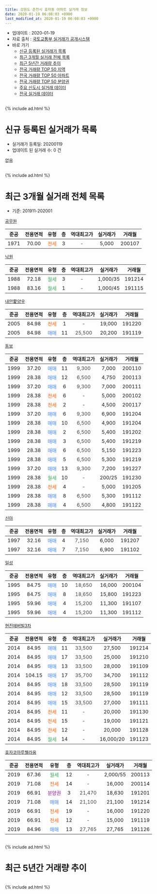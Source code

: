 ```yaml
---
title: 강원도 춘천시 효자동 아파트 실거래 정보
date: 2020-01-19 06:08:03 +0900
last_modified_at: 2020-01-19 06:08:03 +0900
---
```


* 업데이트 : 2020-01-19
* 자료 출처 : [국토교통부 실거래가 공개시스템](http://rt.molit.go.kr)
* 바로 가기
    * [신규 등록된 실거래가 목록](#신규-등록된-실거래가-목록)
    * [최근 3개월 실거래 전체 목록](#최근-3개월-실거래-전체-목록)
    * [최근 5년간 거래량 추이](#최근-5년간-거래량-추이)
    * [전국 거래량 TOP 50 지역](https://apt-info.github.io/apt-trade-info/최근-3개월-전국에서-가장-거래가-많이-발생한-지역)
    * [전국 거래량 TOP 50 아파트](https://apt-info.github.io/apt-trade-info/최근-3개월-전국에서-가장-거래가-많이-발생한-아파트)
    * [전국 거래량 TOP 50 분양권](https://apt-info.github.io/apt-trade-info/최근-3개월-전국에서-가장-거래가-많이-발생한-분양권)
    * [주요 신도시 실거래 데이터](https://apt-info.github.io/apt-trade-info/주요-신도시)
    * [전국 실거래 데이터](https://apt-info.github.io/apt-trade-info/전국)
<br>
{% include ad.html %}
<br>

# 신규 등록된 실거래가 목록
* 실거래가 등록일: 20200119
* 업데이트 된 실거래 수: 0 건

없음

<br>
{% include ad.html %}
<br>

# 최근 3개월 실거래 전체 목록
* 기준: 201911-202001


[공무원](https://search.naver.com/search.naver?query=%EA%B0%95%EC%9B%90%EB%8F%84+%EC%B6%98%EC%B2%9C%EC%8B%9C+%ED%9A%A8%EC%9E%90%EB%8F%99+%EA%B3%B5%EB%AC%B4%EC%9B%90)

|준공|전용면적|유형|층|역대최고가|실거래가|거래월|
|:---:|:---:|:---:|:---:|:---:|:---:|:---:|
|1971|70.00|<span style="color:#ff5a00">전세</span>|3|<span style="color:#444444">-</span>|5,000|200107|

[낙원](https://search.naver.com/search.naver?query=%EA%B0%95%EC%9B%90%EB%8F%84+%EC%B6%98%EC%B2%9C%EC%8B%9C+%ED%9A%A8%EC%9E%90%EB%8F%99+%EB%82%99%EC%9B%90)

|준공|전용면적|유형|층|역대최고가|실거래가|거래월|
|:---:|:---:|:---:|:---:|:---:|:---:|:---:|
|1988|72.18|<span style="color:#34a853">월세</span>|3|<span style="color:#444444">-</span>|1,000/35|191214|
|1988|83.16|<span style="color:#34a853">월세</span>|1|<span style="color:#444444">-</span>|1,000/45|191115|

[내안愛양우](https://search.naver.com/search.naver?query=%EA%B0%95%EC%9B%90%EB%8F%84+%EC%B6%98%EC%B2%9C%EC%8B%9C+%ED%9A%A8%EC%9E%90%EB%8F%99+%EB%82%B4%EC%95%88%E6%84%9B%EC%96%91%EC%9A%B0)

|준공|전용면적|유형|층|역대최고가|실거래가|거래월|
|:---:|:---:|:---:|:---:|:---:|:---:|:---:|
|2005|84.98|<span style="color:#ff5a00">전세</span>|1|<span style="color:#444444">-</span>|19,000|191220|
|2005|84.98|<span style="color:#4285f3">매매</span>|11|<span style="color:#444444">25,500</span>|20,200|191119|

[동보](https://search.naver.com/search.naver?query=%EA%B0%95%EC%9B%90%EB%8F%84+%EC%B6%98%EC%B2%9C%EC%8B%9C+%ED%9A%A8%EC%9E%90%EB%8F%99+%EB%8F%99%EB%B3%B4)

|준공|전용면적|유형|층|역대최고가|실거래가|거래월|
|:---:|:---:|:---:|:---:|:---:|:---:|:---:|
|1999|37.20|<span style="color:#4285f3">매매</span>|11|<span style="color:#444444">9,300</span>|7,000|200110|
|1999|28.38|<span style="color:#4285f3">매매</span>|12|<span style="color:#444444">6,500</span>|4,750|200113|
|1999|37.20|<span style="color:#4285f3">매매</span>|6|<span style="color:#444444">9,300</span>|7,000|200111|
|1999|28.38|<span style="color:#ff5a00">전세</span>|6|<span style="color:#444444">-</span>|5,000|200102|
|1999|28.38|<span style="color:#ff5a00">전세</span>|2|<span style="color:#444444">-</span>|4,500|200117|
|1999|37.20|<span style="color:#4285f3">매매</span>|6|<span style="color:#444444">9,300</span>|6,900|191204|
|1999|28.38|<span style="color:#4285f3">매매</span>|10|<span style="color:#444444">6,500</span>|4,900|191204|
|1999|28.38|<span style="color:#4285f3">매매</span>|2|<span style="color:#444444">6,500</span>|5,400|191202|
|1999|28.38|<span style="color:#4285f3">매매</span>|3|<span style="color:#444444">6,500</span>|5,400|191219|
|1999|28.38|<span style="color:#4285f3">매매</span>|6|<span style="color:#444444">6,500</span>|5,150|191223|
|1999|28.38|<span style="color:#4285f3">매매</span>|5|<span style="color:#444444">6,500</span>|5,300|191219|
|1999|37.20|<span style="color:#4285f3">매매</span>|13|<span style="color:#444444">9,300</span>|7,200|191227|
|1999|28.38|<span style="color:#34a853">월세</span>|10|<span style="color:#444444">-</span>|200/25|191230|
|1999|28.38|<span style="color:#ff5a00">전세</span>|4|<span style="color:#444444">-</span>|5,000|191205|
|1999|28.38|<span style="color:#4285f3">매매</span>|8|<span style="color:#444444">6,500</span>|5,300|191112|
|1999|28.38|<span style="color:#4285f3">매매</span>|4|<span style="color:#444444">6,500</span>|4,800|191122|

[신아](https://search.naver.com/search.naver?query=%EA%B0%95%EC%9B%90%EB%8F%84+%EC%B6%98%EC%B2%9C%EC%8B%9C+%ED%9A%A8%EC%9E%90%EB%8F%99+%EC%8B%A0%EC%95%84)

|준공|전용면적|유형|층|역대최고가|실거래가|거래월|
|:---:|:---:|:---:|:---:|:---:|:---:|:---:|
|1997|32.16|<span style="color:#4285f3">매매</span>|4|<span style="color:#444444">7,150</span>|6,000|191207|
|1997|32.16|<span style="color:#4285f3">매매</span>|7|<span style="color:#444444">7,150</span>|6,900|191102|

[일성](https://search.naver.com/search.naver?query=%EA%B0%95%EC%9B%90%EB%8F%84+%EC%B6%98%EC%B2%9C%EC%8B%9C+%ED%9A%A8%EC%9E%90%EB%8F%99+%EC%9D%BC%EC%84%B1)

|준공|전용면적|유형|층|역대최고가|실거래가|거래월|
|:---:|:---:|:---:|:---:|:---:|:---:|:---:|
|1995|84.75|<span style="color:#4285f3">매매</span>|10|<span style="color:#444444">18,650</span>|16,000|200104|
|1995|84.75|<span style="color:#4285f3">매매</span>|8|<span style="color:#444444">18,650</span>|15,800|191223|
|1995|59.96|<span style="color:#4285f3">매매</span>|4|<span style="color:#444444">15,200</span>|11,300|191107|
|1995|59.96|<span style="color:#4285f3">매매</span>|4|<span style="color:#444444">15,200</span>|11,300|191112|

[현진에버빌3차](https://search.naver.com/search.naver?query=%EA%B0%95%EC%9B%90%EB%8F%84+%EC%B6%98%EC%B2%9C%EC%8B%9C+%ED%9A%A8%EC%9E%90%EB%8F%99+%ED%98%84%EC%A7%84%EC%97%90%EB%B2%84%EB%B9%8C3%EC%B0%A8)

|준공|전용면적|유형|층|역대최고가|실거래가|거래월|
|:---:|:---:|:---:|:---:|:---:|:---:|:---:|
|2014|84.95|<span style="color:#4285f3">매매</span>|11|<span style="color:#444444">33,500</span>|27,500|191214|
|2014|84.95|<span style="color:#4285f3">매매</span>|17|<span style="color:#444444">33,500</span>|25,000|191210|
|2014|84.95|<span style="color:#4285f3">매매</span>|13|<span style="color:#444444">33,500</span>|28,000|191109|
|2014|104.15|<span style="color:#4285f3">매매</span>|17|<span style="color:#444444">35,700</span>|34,700|191112|
|2014|84.95|<span style="color:#4285f3">매매</span>|18|<span style="color:#444444">33,500</span>|28,500|191119|
|2014|84.95|<span style="color:#4285f3">매매</span>|12|<span style="color:#444444">33,500</span>|28,500|191119|
|2014|84.95|<span style="color:#4285f3">매매</span>|15|<span style="color:#444444">33,500</span>|27,000|191111|
|2014|84.95|<span style="color:#ff5a00">전세</span>|11|<span style="color:#444444">-</span>|20,000|191130|
|2014|84.95|<span style="color:#ff5a00">전세</span>|15|<span style="color:#444444">-</span>|19,000|191121|
|2014|84.95|<span style="color:#ff5a00">전세</span>|12|<span style="color:#444444">-</span>|20,000|191128|
|2014|84.95|<span style="color:#34a853">월세</span>|14|<span style="color:#444444">-</span>|16,000/20|191123|

[효자코아루웰라움](https://search.naver.com/search.naver?query=%EA%B0%95%EC%9B%90%EB%8F%84+%EC%B6%98%EC%B2%9C%EC%8B%9C+%ED%9A%A8%EC%9E%90%EB%8F%99+%ED%9A%A8%EC%9E%90%EC%BD%94%EC%95%84%EB%A3%A8%EC%9B%B0%EB%9D%BC%EC%9B%80)

|준공|전용면적|유형|층|역대최고가|실거래가|거래월|
|:---:|:---:|:---:|:---:|:---:|:---:|:---:|
|2019|67.36|<span style="color:#34a853">월세</span>|12|<span style="color:#444444">-</span>|2,000/55|200113|
|2019|71.08|<span style="color:#ff5a00">전세</span>|14|<span style="color:#444444">-</span>|16,000|200114|
|2019|66.91|<span style="color:#9C11A5">분양권</span>|3|<span style="color:#444444">21,470</span>|18,630|191201|
|2019|71.08|<span style="color:#4285f3">매매</span>|14|<span style="color:#444444">21,100</span>|21,100|191214|
|2019|66.91|<span style="color:#ff5a00">전세</span>|19|<span style="color:#444444">-</span>|16,000|191220|
|2019|66.91|<span style="color:#ff5a00">전세</span>|12|<span style="color:#444444">-</span>|15,000|191119|
|2019|84.96|<span style="color:#4285f3">매매</span>|13|<span style="color:#444444">27,765</span>|27,765|191126|


<br>
{% include ad.html %}
<br>

# 최근 5년간 거래량 추이


<div style="width:100%;">
    <canvas id="deal_progress" height="200"></canvas>
</div>

<script>
new Chart(document.getElementById("deal_progress"), {
    type: 'line',
    data: {
        labels: ['201501','201502','201503','201504','201505','201506','201507','201508','201509','201510','201511','201512','201601','201602','201603','201604','201605','201606','201607','201608','201609','201610','201611','201612','201701','201702','201703','201704','201705','201706','201707','201708','201709','201710','201711','201712','201801','201802','201803','201804','201805','201806','201807','201808','201809','201810','201811','201812','201901','201902','201903','201904','201905','201906','201907','201908','201909','201910','201911','201912','202001'],
        datasets: [{
            label: '매매',
            pointRadius: 1,
            data: [26, 14, 22, 22, 19, 18, 12, 16, 12, 25, 21, 17, 21, 12, 14, 18, 8, 18, 13, 24, 19, 9, 14, 21, 18, 16, 15, 12, 14, 10, 7, 9, 7, 11, 12, 7, 14, 14, 16, 9, 5, 6, 8, 4, 6, 11, 4, 12, 9, 8, 4, 7, 8, 7, 10, 6, 4, 8, 12, 13, 4],
            borderColor: "rgba(255, 201, 14, 1)",
            backgroundColor: "rgba(255, 201, 14, 0.5)",
            fill: false,
            lineTension: 0
        },{
            label: '전월세',
            pointRadius: 1,
            data: [16, 9, 7, 5, 2, 7, 7, 6, 4, 5, 6, 5, 8, 6, 5, 6, 6, 3, 3, 9, 12, 10, 9, 5, 13, 17, 3, 6, 10, 7, 7, 6, 3, 4, 6, 9, 9, 8, 7, 3, 5, 5, 6, 2, 10, 10, 12, 8, 9, 12, 7, 2, 6, 10, 7, 8, 7, 13, 6, 5, 5],
            borderColor: "rgba(0, 141, 185, 1)",
            backgroundColor: "rgba(0, 141, 185, 0.5)",
            fill: false,
            lineTension: 0
        }
        ]
    },
    options: {
        responsive: true,
        title: {
            display: false
        },
        tooltips: {
            mode: 'index',
            intersect: false
        },
        hover: {
            mode: 'nearest',
            intersect: true
        },
        scales: {
            xAxes: [{
                display: true,
                scaleLabel: {
                    display: true,
                    labelString: '년/월'
                }
            }],
            yAxes: [{
                display: true,
                ticks: {
                    suggestedMin: 0,
                },
                scaleLabel: {
                    display: true,
                    labelString: '실거래 수'
                }
            }]
        }
    }
});

</script>


<br>
{% include ad.html %}
<br>

